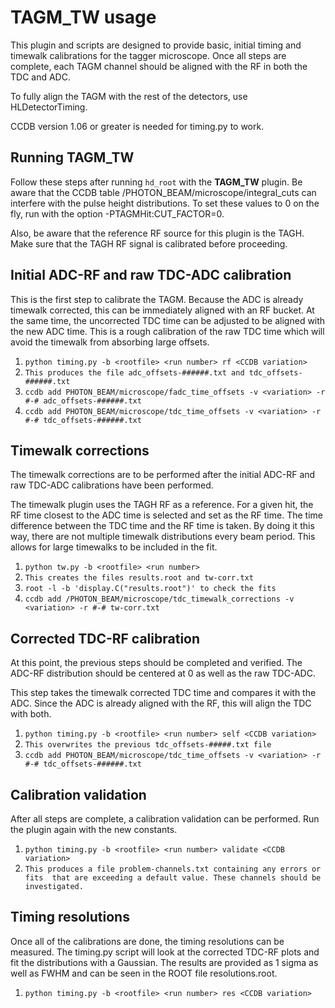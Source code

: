 # TAGM_TW usage
This plugin and scripts are designed to provide basic, initial timing and 
timewalk calibrations for the tagger microscope. Once all steps are 
complete, each TAGM channel should be aligned with the RF in both the 
TDC and ADC.

To fully align the TAGM with the rest of the detectors, use HLDetectorTiming.

CCDB version 1.06 or greater is needed for timing.py to work.

## Running TAGM_TW
Follow these steps after running `hd_root` with the **TAGM_TW** plugin. 
Be aware that the CCDB table /PHOTON_BEAM/microscope/integral_cuts can 
interfere with the pulse height distributions. To set these values to 0 
on the fly, run with the option -PTAGMHit:CUT_FACTOR=0.

Also, be aware that the reference RF source for this plugin is the TAGH. 
Make sure that the TAGH RF signal is calibrated before proceeding.

## Initial ADC-RF and raw TDC-ADC calibration
This is the first step to calibrate the TAGM. Because the ADC is already 
timewalk corrected, this can be immediately aligned with an RF bucket. 
At the same time, the uncorrected TDC time can be adjusted to be aligned 
with the new ADC time. This is a rough calibration of the raw TDC time 
which will avoid the timewalk from absorbing large offsets.

1. `python timing.py -b <rootfile> <run number> rf <CCDB variation>`
2. `This produces the file adc_offsets-######.txt and tdc_offsets-######.txt`
3. `ccdb add PHOTON_BEAM/microscope/fadc_time_offsets -v <variation> -r #-# adc_offsets-######.txt`
3. `ccdb add PHOTON_BEAM/microscope/tdc_time_offsets -v <variation> -r #-# tdc_offsets-######.txt`

## Timewalk corrections
The timewalk corrections are to be performed after the initial ADC-RF and raw TDC-ADC calibrations have been performed.

The timewalk plugin uses the TAGH RF as a reference. For a given hit, the 
RF time closest to the ADC time is selected and set as the RF time. The time 
difference between the TDC time and the RF time is taken. By doing it this 
way, there are not multiple timewalk distributions every beam period. This 
allows for large timewalks to be included in the fit.

1. `python tw.py -b <rootfile> <run number>`
2. `This creates the files results.root and tw-corr.txt`
3. `root -l -b 'display.C("results.root")' to check the fits`
4. `ccdb add /PHOTON_BEAM/microscope/tdc_timewalk_corrections -v <variation> -r #-# tw-corr.txt`

## Corrected TDC-RF calibration
At this point, the previous steps should be completed and verified. The 
ADC-RF distribution should be centered at 0 as well as the raw TDC-ADC.

This step takes the timewalk corrected TDC time and compares it with the ADC. 
Since the ADC is already aligned with the RF, this will align the TDC with 
both.

1. `python timing.py -b <rootfile> <run number> self <CCDB variation>`
2. `This overwrites the previous tdc_offsets-#####.txt file`
3. `ccdb add PHOTON_BEAM/microscope/tdc_time_offsets -v <variation> -r #-# tdc_offsets-######.txt`

## Calibration validation
After all steps are complete, a calibration validation can be performed. Run 
the plugin again with the new constants.

1. `python timing.py -b <rootfile> <run number> validate <CCDB variation>`
2. `This produces a file problem-channels.txt containing any errors or fits 
that are exceeding a default value. These channels should be investigated.`

## Timing resolutions
Once all of the calibrations are done, the timing resolutions can be measured. 
The timing.py script will look at the corrected TDC-RF plots and fit the 
distributions with a Gaussian. The results are provided as 1 sigma as well as 
FWHM and can be seen in the ROOT file resolutions.root.

1. `python timing.py -b <rootfile> <run number> res <CCDB variation>`

